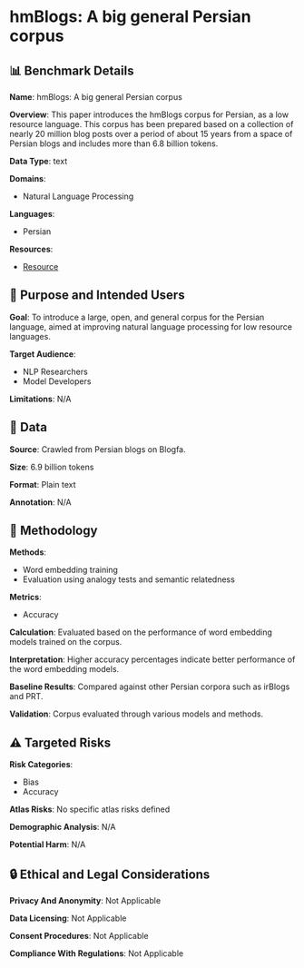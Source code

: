 # hmBlogs: A big general Persian corpus

## 📊 Benchmark Details

**Name**: hmBlogs: A big general Persian corpus

**Overview**: This paper introduces the hmBlogs corpus for Persian, as a low resource language. This corpus has been prepared based on a collection of nearly 20 million blog posts over a period of about 15 years from a space of Persian blogs and includes more than 6.8 billion tokens.

**Data Type**: text

**Domains**:
- Natural Language Processing

**Languages**:
- Persian

**Resources**:
- [Resource](http://fs.nlp.sbu.ac.ir/members/motahari/metr/papers/hmBlogs/)

## 🎯 Purpose and Intended Users

**Goal**: To introduce a large, open, and general corpus for the Persian language, aimed at improving natural language processing for low resource languages.

**Target Audience**:
- NLP Researchers
- Model Developers

**Limitations**: N/A

## 💾 Data

**Source**: Crawled from Persian blogs on Blogfa.

**Size**: 6.9 billion tokens

**Format**: Plain text

**Annotation**: N/A

## 🔬 Methodology

**Methods**:
- Word embedding training
- Evaluation using analogy tests and semantic relatedness

**Metrics**:
- Accuracy

**Calculation**: Evaluated based on the performance of word embedding models trained on the corpus.

**Interpretation**: Higher accuracy percentages indicate better performance of the word embedding models.

**Baseline Results**: Compared against other Persian corpora such as irBlogs and PRT.

**Validation**: Corpus evaluated through various models and methods.

## ⚠️ Targeted Risks

**Risk Categories**:
- Bias
- Accuracy

**Atlas Risks**:
No specific atlas risks defined

**Demographic Analysis**: N/A

**Potential Harm**: N/A

## 🔒 Ethical and Legal Considerations

**Privacy And Anonymity**: Not Applicable

**Data Licensing**: Not Applicable

**Consent Procedures**: Not Applicable

**Compliance With Regulations**: Not Applicable
